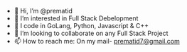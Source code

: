 - 👋 Hi, I’m @prematid
- 👀 I’m interested in Full Stack Debelopment
- 🌱 I code in GoLang, Python, Javascript & C++
- 💞️ I’m looking to collaborate on any Full Stack Project
- 📫 How to reach me: On my mail- prematid7@gmail.com 

<!---
prematid/prematid is a ✨ special ✨ repository because its `README.md` (this file) appears on your GitHub profile.
You can click the Preview link to take a look at your changes.
--->
